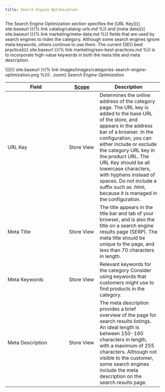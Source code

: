 ```yaml
---
title: Search Engine Optimization
---
```


The Search Engine Optimization section specifies the [URL Key]({{ site.baseurl }}{% link catalog/catalog-urls.md %}) and [meta data]({{ site.baseurl }}{% link marketing/meta-data.md %}) fields that are used by search engines to index the category. Although some search engines ignore meta keywords, others continue to use them. The current [SEO best practice]({{ site.baseurl }}{% link marketing/seo-best-practices.md %}) is to incorporate high-value keywords in both the meta title and meta description.

![]({{ site.baseurl }}{% link images/images/categories-search-engine-optimization.png %}){: .zoom}
*Search Engine Optimization*

<table>
<col WIDTH="200">
<col WIDTH="100">
<col WIDTH="auto">
      <thead>
         <tr>
            <th>Field</th>
            <th>
               <a href="{{ site.baseurl }}{% link configuration/scope.md %}" class="Scope">Scope</a>
            </th>
            <th>Description</th>
         </tr>
      </thead>
      <tbody>
         <tr>
            <td>URL Key</td>
            <td>Store View</td>
            <td>Determines the online address of the category page. The URL key is added to the base URL of the store, and appears in the address bar of a browser. In the configuration, you can either include or exclude the category URL key  in the product URL. The URL Key should be all lowercase characters, with hyphens instead of spaces. Do not include a suffix such as .html, because  it is managed in the configuration.</td>
         </tr>
         <tr>
            <td>Meta Title</td>
            <td>Store View</td>
            <td>The title appears in the title bar and tab of your browser, and is also the title on a search engine results page (SERP). The meta title should be unique to the page, and less than 70 characters in length.</td>
         </tr>
         <tr>
            <td>Meta Keywords</td>
            <td>Store View</td>
            <td>Relevant keywords for the category Consider using keywords that customers might use to find products in the category. </td>
         </tr>
         <tr>
            <td>Meta Description</td>
            <td>Store View</td>
            <td>The meta description provides a brief overview of the page for search results listings. An ideal length is between 150-160 characters in length, with a maximum of  255 characters. Although not visible to the customer, some search engines include the meta description on the search results page.</td>
         </tr>
      </tbody>
   </table>

